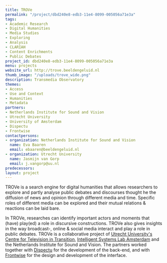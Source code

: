 ```yaml
---
title: TROVe
permalink: "/project/dbd240e8-edb3-11e4-8099-005056a71e3a"
tags:
- Academic Research
- Digital Humanities
- Media Studies
- Exploring
- Analysis
- CLARIAH
- Content Enrichments
- Public Debates
project_id: dbd240e8-edb3-11e4-8099-005056a71e3a
menu: projects
website_url: http://trove.beeldengeluid.nl
thumb_image: "/uploads/trove_wide.png"
description: Transmedia Observatory
themes:
- Access
- Use and Context
- Humanities
- Metadata
partners:
- Netherlands Institute for Sound and Vision
- Utrecht University
- University of Amsterdam
- Dispectu
- Frontwise
contactpersons:
- organization: Netherlands Institute for Sound and Vision
  name: Eva Baaren
  email: ebaaren@beeldengeluid.nl
- organization: Utrecht University
  name: Jasmijn van Gorp
  email: j.vangorp@uu.nl
predecessors: 
layout: project
---
```


TROVe is a search engine for digital humanities that allows researchers to explore and partly analyse public debates and discourses thought he the diffusion of news and opinion through different media and time. Specific roles of different media can be explored and their mutual relations & reactions can be laid bare.

In TROVe, researches can identify important actors and moments that (have) play(ed) a role in discursive constructions. TROVe also gives insights in the way broadcast-, online & social media interact and play a role in public debates. TROVe is a collaborative project of [Utrecht University's Centre for Television in Transition](https://tvintransition.wordpress.com), [Intelligent Systems Lab Amsterdam](http://isla.science.uva.nl) and the Netherlands Institute for Sound and Vision. The partners worked together with [Dispectu](http://dispectu.com) for the development of the back-end, and with [Frontwise](https://www.frontwise.com) for the design and development of the interface.
